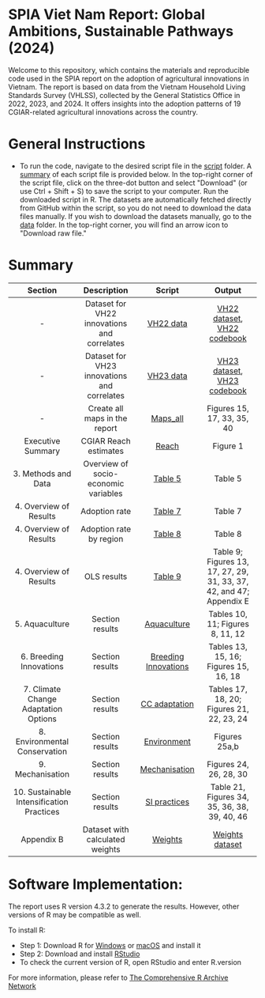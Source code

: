 
# SPIA Viet Nam Report: Global Ambitions, Sustainable Pathways (2024)

Welcome to this repository, which contains the materials and reproducible code used in the SPIA report on the adoption of agricultural innovations in Vietnam. The report is based on data from the Vietnam Household Living Standards Survey (VHLSS), collected by the General Statistics Office in 2022, 2023, and 2024. It offers insights into the adoption patterns of 19 CGIAR-related agricultural innovations across the country.

# General Instructions

- To run the code, navigate to the desired script file in the [script](script) folder. A [summary](#Summary) of each script file is provided below.
In the top-right corner of the script file, click on the three-dot button and select "Download" (or use Ctrl + Shift + S) to save the script to your computer.
Run the downloaded script in R. The datasets are automatically fetched directly from GitHub within the script, so you do not need to download the data files manually.
If you wish to download the datasets manually, go to the [data](data) folder. In the top-right corner, you will find an arrow icon to "Download raw file."
  
# Summary
Section | Description| Script | Output |
|:-----:|:------:|:------:| :-----:|
|-|Dataset for VH22 innovations and correlates|[VH22 data](script/VH22_data.R)|[VH22 dataset](data/processed/VH22_data.csv), [VH22 codebook](other/codebook%20for%20processed%20data/VH22_data.dic.csv)|
|-|Dataset for VH23 innovations and correlates| [VH23 data](script/VH23_data.R)|[VH23 dataset](data/processed/VH23_data.csv), [VH23 codebook](other/codebook%20for%20processed%20data/VH23_data.dic.csv)|
|-|Create all maps in the report|[Maps_all](script/Maps_all.RmD) |Figures 15, 17, 33, 35, 40 |
|Executive Summary| CGIAR Reach estimates| [Reach](script/Reach.R) | Figure 1 | 
|3. Methods and Data|Overview of socio-economic variables|[Table 5](script/Table.5.R)|Table 5|
|4. Overview of Results|Adoption rate|[Table 7](script/Table.7.R)|Table 7|
|4. Overview of Results|Adoption rate by region|[Table 8](script/Table.8.R)|Table 8|
|4. Overview of Results|OLS results|[Table 9](script/Table.9.R)|Table 9; Figures 13, 17, 27, 29, 31, 33, 37, 42, and 47; Appendix E|
|5. Aquaculture|Section results |[Aquaculture](script/5.%20Aquaculture.R)|Tables 10, 11; Figures 8, 11, 12 |
|6. Breeding Innovations|Section results |[Breeding Innovations](script/6.%20Breeding%20Innov.R)|Tables 13, 15, 16; Figures 15, 16, 18|
|7. Climate Change Adaptation Options|Section results|[CC adaptation](script/7.%20CC%20adaptation.R)|Tables 17, 18, 20; Figures 21, 22, 23, 24|
|8. Environmental Conservation|Section results|[Environment](script/8.%20Environment.R)|Figures 25a,b|
|9. Mechanisation|Section results|[Mechanisation](script/9.%20Mechanization.R)|Figures 24, 26, 28, 30|
|10. Sustainable Intensification Practices|Section results|[SI practices](script/10.%20SI%20practices.R)|Table 21, Figures 34, 35, 36, 38, 39, 40, 46|
|Appendix B|Dataset with calculated weights|[Weights](https://github.com/CGIAR-SPIA/Viet-Nam-report-2024/blob/main/script/Report_weights.R)|[Weights dataset](Output/Report_weights.csv)|

# Software Implementation:
The report uses R version 4.3.2 to generate the results. However, other versions of R may be compatible as well.

To install R:

- Step 1: Download R for [Windows](https://cran.r-project.org/bin/windows/base/) or [macOS](https://cran.r-project.org/bin/macosx/) and install it
- Step 2: Download and install [RStudio](https://posit.co/download/rstudio-desktop/)
- To check the current version of R, open RStudio and enter R.version
  
For more information, please refer to [The Comprehensive R Archive Network](https://cran.r-project.org/)
